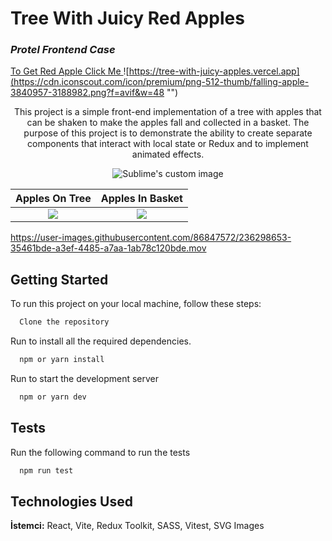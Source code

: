 
# Tree With Juicy Red Apples


  ### _Protel Frontend Case_

[To Get Red Apple Click Me ](https://tree-with-juicy-apples.vercel.app/)
![https://tree-with-juicy-apples.vercel.app](https://cdn.iconscout.com/icon/premium/png-512-thumb/falling-apple-3840957-3188982.png?f=avif&w=48 "")

<p align="center">
This project is a simple front-end implementation of a tree with apples that can be shaken to make the apples fall and collected in a basket. The purpose of this project is to demonstrate the ability to create separate components that interact with local state or Redux and to implement animated effects.
</p>

<p align="center">
  <img src="https://i.imgur.com/lmLT303.gif" alt="Sublime's custom image"/>
</p>


 
Apples On Tree            |  Apples In Basket
:-------------------------:|:-------------------------:
![](https://user-images.githubusercontent.com/86847572/236298944-6333a8ec-a8d8-49b5-8b8b-38dbb2daec9b.png)  |  ![](https://user-images.githubusercontent.com/86847572/236299106-665899fc-7ba2-45ea-aaef-7f693d055e02.png)

https://user-images.githubusercontent.com/86847572/236298653-35461bde-a3ef-4485-a7aa-1ab78c120bde.mov

## Getting Started

To run this project on your local machine, follow these steps:

```bash
  Clone the repository
```
Run  to install all the required dependencies.

```bash
  npm or yarn install
```
Run to start the development server
```bash
  npm or yarn dev
```

## Tests
Run the following command to run the tests
```bash
  npm run test
```

  
## Technologies Used


**İstemci:** React, Vite, 
Redux Toolkit, 
SASS,
Vitest, 
SVG Images



  

